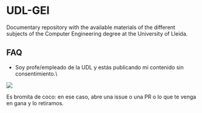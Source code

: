 # UDL-GEI
Documentary repository with the available materials of the different subjects of the Computer Engineering degree at the University of Lleida.

## FAQ
- Soy profe/empleado de la UDL y estás publicando mi contenido sin consentimiento.\\

[![](https://markdown-videos.deta.dev/youtube/8hJ-okFUtT4)](https://youtu.be/8hJ-okFUtT4)

Es bromita de coco: en ese caso, abre una issue o una PR o lo que te venga en gana y lo retiramos.